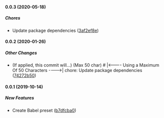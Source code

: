 #### 0.0.3 (2020-05-18)

##### Chores

*  Update package dependencies ([3af2ef8e](https://github.com/joeyschroeder/babel-preset-joey/commit/3af2ef8e8236cca0f3675116545cfc6d7b6db8f5))

#### 0.0.2 (2020-01-26)

##### Other Changes

*  (If applied, this commit will...) <subject> (Max 50 char) # |<----  Using a Maximum Of 50 Characters  ---->| chore: Update package dependencies ([74272b50](https://github.com/joeyschroeder/babel-preset-joey/commit/74272b5030c48d95ba3c9e9f02441fb651c81c66))

#### 0.0.1 (2019-10-14)

##### New Features

*  Create Babel preset ([b7dfcba0](https://github.com/joeyschroeder/babel-preset-joey/commit/b7dfcba0e2a91703d54e7178bd328e8195d32cf4))


